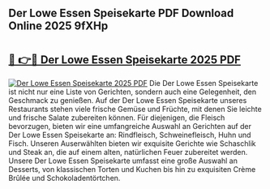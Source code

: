 ## Der Lowe Essen Speisekarte PDF Download Online 2025 9fXHp

# <h2><a href="http://gc69zi.nevu.top/?p=Der+Lowe+Essen+Speisekarte">🔗 👉🔴 Der Lowe Essen Speisekarte 2025 PDF</a></h2>

[![Der Lowe Essen Speisekarte 2025 PDF](https://i.imgur.com/dBaPXMq.png)](http://gc69zi.nevu.top/?p=Der+Lowe+Essen+Speisekarte)
Die Der Lowe Essen Speisekarte ist nicht nur eine Liste von Gerichten, sondern auch eine Gelegenheit, den Geschmack zu genießen. Auf der Der Lowe Essen Speisekarte unseres Restaurants stehen viele frische Gemüse und Früchte, mit denen Sie leichte und frische Salate zubereiten können. Für diejenigen, die Fleisch bevorzugen, bieten wir eine umfangreiche Auswahl an Gerichten auf der Der Lowe Essen Speisekarte an: Rindfleisch, Schweinefleisch, Huhn und Fisch. Unseren Auserwählten bieten wir exquisite Gerichte wie Schaschlik und Steak an, die auf einem alten, natürlichen Feuer zubereitet werden. Unsere Der Lowe Essen Speisekarte umfasst eine große Auswahl an Desserts, von klassischen Torten und Kuchen bis hin zu exquisiten Crème Brûlée und Schokoladentörtchen.
